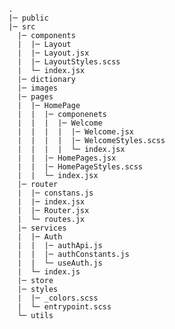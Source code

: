 
    .
    |─ public
    |─ src
      |─ components
      |  |─ Layout
      |  |─ Layout.jsx
      |  |─ LayoutStyles.scss
      |  └─ index.jsx
      |─ dictionary 
      |─ images
      |─ pages
      |  |─ HomePage
      |  |  |─ componenets
      |  |  |  |─ Welcome
      |  |  |  |  |─ Welcome.jsx
      |  |  |  |  |─ WelcomeStyles.scss
      |  |  |  |  └─ index.jsx
      |  |  |─ HomePages.jsx
      |  |  |─ HomePageStyles.scss
      |  |  └─ index.jsx
      |─ router
      |  |─ constans.js 
      |  |─ index.jsx
      |  |─ Router.jsx
      |  └─ routes.jx
      |─ services
      |  |─ Auth
      |  |  |─ authApi.js
      |  |  |─ authConstants.js
      |  |  └─ useAuth.js
      |  └─ index.js
      |─ store
      |─ styles
      |  |─ _colors.scss
      |  └─ entrypoint.scss
      └─ utils
